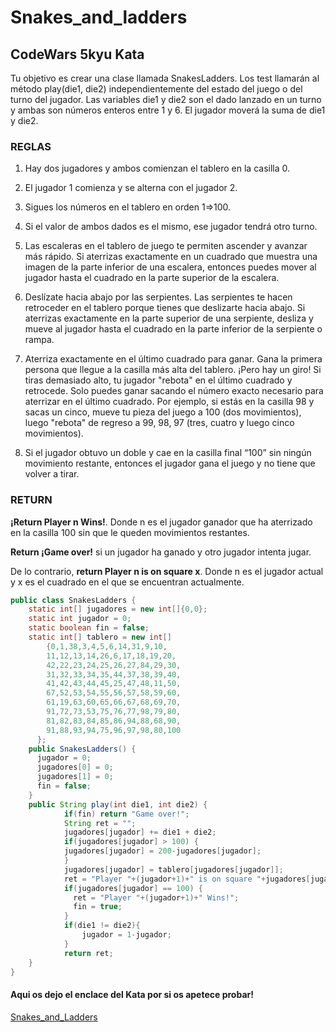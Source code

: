 # Snakes_and_ladders
## CodeWars  5kyu Kata
Tu objetivo es crear una clase  llamada SnakesLadders. Los test llamarán al método play(die1, die2) independientemente del estado del juego o del turno del jugador. Las variables die1 y die2 son el dado lanzado en un turno y ambas son números enteros entre 1 y 6. El jugador moverá la suma de die1 y die2.

###  REGLAS
1.  Hay dos jugadores y ambos comienzan el tablero en la casilla 0.

3. El jugador 1 comienza y se alterna con el jugador 2.

5. Sigues los números en el tablero en orden 1=>100.

7. Si el valor de ambos dados es el mismo, ese jugador tendrá otro turno.

9.  Las escaleras en el tablero de juego te permiten ascender y avanzar más rápido. Si aterrizas exactamente en un cuadrado que muestra una imagen de la parte inferior de una escalera, entonces puedes mover al jugador hasta el cuadrado en la parte superior de la escalera.

11.  Deslízate hacia abajo por las serpientes. Las serpientes te hacen retroceder en el tablero porque tienes que deslizarte hacia abajo. Si aterrizas exactamente en la parte superior de una serpiente, desliza y mueve al jugador hasta el cuadrado en la parte inferior de la serpiente o rampa.

13.  Aterriza exactamente en el último cuadrado para ganar. Gana la primera persona que llegue a la casilla más alta del tablero. ¡Pero hay un giro! Si tiras demasiado alto, tu jugador "rebota" en el último cuadrado y retrocede. Solo puedes ganar sacando el número exacto necesario para aterrizar en el último cuadrado. Por ejemplo, si estás en la casilla 98 y sacas un cinco, mueve tu pieza del juego a 100 (dos movimientos), luego "rebota" de regreso a 99, 98, 97 (tres, cuatro y luego cinco movimientos).

15.  Si el jugador obtuvo un doble y cae en la casilla final “100” sin ningún movimiento restante, entonces el jugador gana el juego y no tiene que volver a tirar.

### RETURN

**¡Return Player n Wins!**. Donde n es el jugador ganador que ha aterrizado en la casilla 100 sin que le queden movimientos restantes.

**Return ¡Game over!** si un jugador ha ganado y otro jugador intenta jugar.

De lo contrario, **return Player n is on square x**. Donde n es el jugador actual y x es el cuadrado en el que se encuentran actualmente.

```java
public class SnakesLadders {
    static int[] jugadores = new int[]{0,0};
    static int jugador = 0;
    static boolean fin = false;
    static int[] tablero = new int[]
        {0,1,38,3,4,5,6,14,31,9,10,
        11,12,13,14,26,6,17,18,19,20,
        42,22,23,24,25,26,27,84,29,30,
        31,32,33,34,35,44,37,38,39,40,
        41,42,43,44,45,25,47,48,11,50,
        67,52,53,54,55,56,57,58,59,60,
        61,19,63,60,65,66,67,68,69,70,
        91,72,73,53,75,76,77,98,79,80,
        81,82,83,84,85,86,94,88,68,90,
        91,88,93,94,75,96,97,98,80,100
      };  
    public SnakesLadders() {
      jugador = 0;
      jugadores[0] = 0;
      jugadores[1] = 0;
      fin = false;
    }
    public String play(int die1, int die2) {
            if(fin) return "Game over!";
            String ret = "";
            jugadores[jugador] += die1 + die2;
            if(jugadores[jugador] > 100) {
            jugadores[jugador] = 200-jugadores[jugador];
            }
            jugadores[jugador] = tablero[jugadores[jugador]];
            ret = "Player "+(jugador+1)+" is on square "+jugadores[jugador];
            if(jugadores[jugador] == 100) {
              ret = "Player "+(jugador+1)+" Wins!";
              fin = true;
            }
            if(die1 != die2){
                jugador = 1-jugador;
            }      
            return ret;
    }
}
```
#### Aqui os dejo el enclace del Kata por si os apetece probar!
[Snakes_and_Ladders](https://www.codewars.com/kata/587136ba2eefcb92a9000027 "Kata link")
